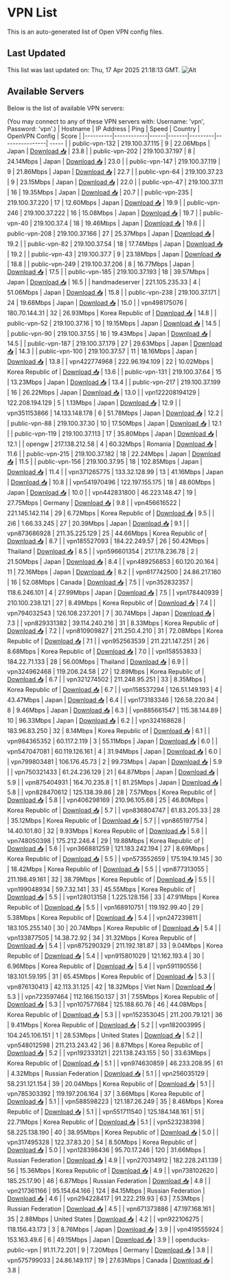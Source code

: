 # VPN List

This is an auto-generated list of Open VPN config files.

## Last Updated

This list was last updated on: Thu, 17 Apr 2025 21:18:13 GMT.
![Alt](https://repobeats.axiom.co/api/embed/186b98318ef1479477931607c1ad7d823f12451f.svg "Repobeats analytics image")

## Available Servers

Below is the list of available VPN servers:

(You may connect to any of these VPN servers with: Username: 'vpn', Password: 'vpn'.)
| Hostname | IP Address | Ping | Speed | Country | OpenVPN Config | Score |
|----------|------------|------|-------|---------|----------------| ----- |
| public-vpn-132 | 219.100.37.115 | 9 | 22.06Mbps | Japan | [Download 📥](./configs/server_0_JP.ovpn) | 23.8 |
| public-vpn-202 | 219.100.37.197 | 8 | 24.14Mbps | Japan | [Download 📥](./configs/server_1_JP.ovpn) | 23.0 |
| public-vpn-147 | 219.100.37.119 | 9 | 21.86Mbps | Japan | [Download 📥](./configs/server_2_JP.ovpn) | 22.7 |
| public-vpn-64 | 219.100.37.23 | 9 | 23.15Mbps | Japan | [Download 📥](./configs/server_3_JP.ovpn) | 22.0 |
| public-vpn-47 | 219.100.37.11 | 16 | 19.35Mbps | Japan | [Download 📥](./configs/server_4_JP.ovpn) | 20.7 |
| public-vpn-235 | 219.100.37.220 | 17 | 12.60Mbps | Japan | [Download 📥](./configs/server_5_JP.ovpn) | 19.9 |
| public-vpn-246 | 219.100.37.222 | 16 | 15.08Mbps | Japan | [Download 📥](./configs/server_6_JP.ovpn) | 19.7 |
| public-vpn-40 | 219.100.37.4 | 18 | 19.46Mbps | Japan | [Download 📥](./configs/server_7_JP.ovpn) | 19.6 |
| public-vpn-208 | 219.100.37.166 | 27 | 25.37Mbps | Japan | [Download 📥](./configs/server_8_JP.ovpn) | 19.2 |
| public-vpn-82 | 219.100.37.54 | 18 | 17.74Mbps | Japan | [Download 📥](./configs/server_9_JP.ovpn) | 19.2 |
| public-vpn-43 | 219.100.37.7 | 9 | 23.18Mbps | Japan | [Download 📥](./configs/server_10_JP.ovpn) | 18.8 |
| public-vpn-249 | 219.100.37.206 | 8 | 16.77Mbps | Japan | [Download 📥](./configs/server_11_JP.ovpn) | 17.5 |
| public-vpn-185 | 219.100.37.193 | 18 | 39.57Mbps | Japan | [Download 📥](./configs/server_12_JP.ovpn) | 16.5 |
| handmadeserver | 221.105.235.33 | 4 | 51.06Mbps | Japan | [Download 📥](./configs/server_13_JP.ovpn) | 15.8 |
| public-vpn-238 | 219.100.37.171 | 24 | 19.68Mbps | Japan | [Download 📥](./configs/server_14_JP.ovpn) | 15.0 |
| vpn498175076 | 180.70.144.31 | 32 | 26.93Mbps | Korea Republic of | [Download 📥](./configs/server_15_KR.ovpn) | 14.8 |
| public-vpn-52 | 219.100.37.16 | 10 | 19.15Mbps | Japan | [Download 📥](./configs/server_16_JP.ovpn) | 14.5 |
| public-vpn-90 | 219.100.37.55 | 16 | 19.43Mbps | Japan | [Download 📥](./configs/server_17_JP.ovpn) | 14.5 |
| public-vpn-187 | 219.100.37.179 | 27 | 29.63Mbps | Japan | [Download 📥](./configs/server_18_JP.ovpn) | 14.3 |
| public-vpn-100 | 219.100.37.57 | 11 | 18.16Mbps | Japan | [Download 📥](./configs/server_19_JP.ovpn) | 13.8 |
| vpn422774968 | 222.96.194.109 | 22 | 10.02Mbps | Korea Republic of | [Download 📥](./configs/server_20_KR.ovpn) | 13.6 |
| public-vpn-131 | 219.100.37.64 | 15 | 13.23Mbps | Japan | [Download 📥](./configs/server_21_JP.ovpn) | 13.4 |
| public-vpn-217 | 219.100.37.199 | 16 | 26.22Mbps | Japan | [Download 📥](./configs/server_22_JP.ovpn) | 13.0 |
| vpn122208194129 | 122.208.194.129 | 5 | 1.13Mbps | Japan | [Download 📥](./configs/server_23_JP.ovpn) | 12.9 |
| vpn351153866 | 14.133.148.178 | 6 | 51.78Mbps | Japan | [Download 📥](./configs/server_24_JP.ovpn) | 12.2 |
| public-vpn-88 | 219.100.37.30 | 10 | 17.50Mbps | Japan | [Download 📥](./configs/server_25_JP.ovpn) | 12.1 |
| public-vpn-119 | 219.100.37.113 | 17 | 35.80Mbps | Japan | [Download 📥](./configs/server_26_JP.ovpn) | 12.1 |
| opengw | 217.138.212.58 | 4 | 60.32Mbps | Romania | [Download 📥](./configs/server_27_RO.ovpn) | 11.6 |
| public-vpn-215 | 219.100.37.182 | 18 | 22.24Mbps | Japan | [Download 📥](./configs/server_28_JP.ovpn) | 11.5 |
| public-vpn-156 | 219.100.37.95 | 18 | 102.85Mbps | Japan | [Download 📥](./configs/server_29_JP.ovpn) | 11.4 |
| vpn371265775 | 133.32.128.99 | 13 | 41.16Mbps | Japan | [Download 📥](./configs/server_30_JP.ovpn) | 10.8 |
| vpn541970496 | 122.197.155.175 | 18 | 48.60Mbps | Japan | [Download 📥](./configs/server_31_JP.ovpn) | 10.0 |
| vpn442831800 | 46.223.148.47 | 19 | 27.75Mbps | Germany | [Download 📥](./configs/server_32_DE.ovpn) | 9.8 |
| vpn456616522 | 221.145.142.114 | 29 | 6.72Mbps | Korea Republic of | [Download 📥](./configs/server_33_KR.ovpn) | 9.5 |
| 2i6 | 1.66.33.245 | 27 | 20.39Mbps | Japan | [Download 📥](./configs/server_34_JP.ovpn) | 9.1 |
| vpn873686928 | 211.35.225.129 | 25 | 44.66Mbps | Korea Republic of | [Download 📥](./configs/server_35_KR.ovpn) | 8.7 |
| vpn185527093 | 184.22.249.57 | 26 | 50.42Mbps | Thailand | [Download 📥](./configs/server_36_TH.ovpn) | 8.5 |
| vpn596601354 | 217.178.236.78 | 2 | 21.50Mbps | Japan | [Download 📥](./configs/server_37_JP.ovpn) | 8.4 |
| vpn489256853 | 60.120.20.164 | 11 | 72.16Mbps | Japan | [Download 📥](./configs/server_38_JP.ovpn) | 8.2 |
| vpn617742500 | 24.86.217.160 | 16 | 52.08Mbps | Canada | [Download 📥](./configs/server_39_CA.ovpn) | 7.5 |
| vpn352832357 | 118.6.246.101 | 4 | 27.99Mbps | Japan | [Download 📥](./configs/server_40_JP.ovpn) | 7.5 |
| vpn178440939 | 210.100.238.121 | 27 | 8.49Mbps | Korea Republic of | [Download 📥](./configs/server_41_KR.ovpn) | 7.4 |
| vpn794032543 | 126.108.237.201 | 7 | 30.74Mbps | Japan | [Download 📥](./configs/server_42_JP.ovpn) | 7.3 |
| vpn829331382 | 39.114.240.216 | 31 | 8.33Mbps | Korea Republic of | [Download 📥](./configs/server_43_KR.ovpn) | 7.2 |
| vpn810909827 | 211.250.4.210 | 31 | 72.08Mbps | Korea Republic of | [Download 📥](./configs/server_44_KR.ovpn) | 7.1 |
| vpn952563539 | 211.221.147.251 | 26 | 8.68Mbps | Korea Republic of | [Download 📥](./configs/server_45_KR.ovpn) | 7.0 |
| vpn158553833 | 184.22.71.133 | 28 | 56.00Mbps | Thailand | [Download 📥](./configs/server_46_TH.ovpn) | 6.9 |
| vpn324962468 | 119.206.24.58 | 27 | 12.89Mbps | Korea Republic of | [Download 📥](./configs/server_47_KR.ovpn) | 6.7 |
| vpn321274502 | 211.248.95.251 | 33 | 8.35Mbps | Korea Republic of | [Download 📥](./configs/server_48_KR.ovpn) | 6.7 |
| vpn158537294 | 126.51.149.193 | 4 | 43.47Mbps | Japan | [Download 📥](./configs/server_49_JP.ovpn) | 6.4 |
| vpn173183346 | 126.58.220.84 | 8 | 9.46Mbps | Japan | [Download 📥](./configs/server_50_JP.ovpn) | 6.3 |
| vpn885661547 | 115.38.144.89 | 10 | 96.33Mbps | Japan | [Download 📥](./configs/server_51_JP.ovpn) | 6.2 |
| vpn324168628 | 183.96.83.250 | 32 | 8.14Mbps | Korea Republic of | [Download 📥](./configs/server_52_KR.ovpn) | 6.1 |
| vpn984365352 | 60.117.2.119 | 3 | 55.11Mbps | Japan | [Download 📥](./configs/server_53_JP.ovpn) | 6.0 |
| vpn547047081 | 60.119.126.161 | 4 | 31.94Mbps | Japan | [Download 📥](./configs/server_54_JP.ovpn) | 6.0 |
| vpn799803481 | 106.176.45.73 | 2 | 99.73Mbps | Japan | [Download 📥](./configs/server_55_JP.ovpn) | 5.9 |
| vpn750321433 | 61.24.236.129 | 21 | 64.87Mbps | Japan | [Download 📥](./configs/server_56_JP.ovpn) | 5.9 |
| vpn875404931 | 164.70.235.8 | 1 | 81.25Mbps | Japan | [Download 📥](./configs/server_57_JP.ovpn) | 5.8 |
| vpn828470612 | 125.138.39.86 | 28 | 7.57Mbps | Korea Republic of | [Download 📥](./configs/server_58_KR.ovpn) | 5.8 |
| vpn406298169 | 210.96.105.68 | 25 | 46.80Mbps | Korea Republic of | [Download 📥](./configs/server_59_KR.ovpn) | 5.7 |
| vpn836804747 | 61.83.205.33 | 28 | 35.12Mbps | Korea Republic of | [Download 📥](./configs/server_60_KR.ovpn) | 5.7 |
| vpn865197754 | 14.40.101.80 | 32 | 9.93Mbps | Korea Republic of | [Download 📥](./configs/server_61_KR.ovpn) | 5.6 |
| vpn748050398 | 175.212.246.4 | 29 | 19.88Mbps | Korea Republic of | [Download 📥](./configs/server_62_KR.ovpn) | 5.6 |
| vpn366881259 | 121.183.242.194 | 27 | 8.69Mbps | Korea Republic of | [Download 📥](./configs/server_63_KR.ovpn) | 5.5 |
| vpn573552659 | 175.194.19.145 | 30 | 18.42Mbps | Korea Republic of | [Download 📥](./configs/server_64_KR.ovpn) | 5.5 |
| vpn877313055 | 211.198.49.161 | 32 | 38.79Mbps | Korea Republic of | [Download 📥](./configs/server_65_KR.ovpn) | 5.5 |
| vpn199048934 | 59.7.32.141 | 33 | 45.55Mbps | Korea Republic of | [Download 📥](./configs/server_66_KR.ovpn) | 5.5 |
| vpn128013158 | 1.225.128.156 | 33 | 47.91Mbps | Korea Republic of | [Download 📥](./configs/server_67_KR.ovpn) | 5.5 |
| vpn168910751 | 119.192.99.40 | 29 | 5.38Mbps | Korea Republic of | [Download 📥](./configs/server_68_KR.ovpn) | 5.4 |
| vpn247239811 | 183.105.255.140 | 30 | 20.74Mbps | Korea Republic of | [Download 📥](./configs/server_69_KR.ovpn) | 5.4 |
| vpn133877505 | 14.38.72.92 | 34 | 31.32Mbps | Korea Republic of | [Download 📥](./configs/server_70_KR.ovpn) | 5.4 |
| vpn875290329 | 211.192.181.87 | 33 | 9.04Mbps | Korea Republic of | [Download 📥](./configs/server_71_KR.ovpn) | 5.4 |
| vpn915801029 | 121.162.193.4 | 30 | 6.96Mbps | Korea Republic of | [Download 📥](./configs/server_72_KR.ovpn) | 5.4 |
| vpn591190556 | 183.101.59.195 | 31 | 65.45Mbps | Korea Republic of | [Download 📥](./configs/server_73_KR.ovpn) | 5.3 |
| vpn876130413 | 42.113.31.125 | 42 | 18.32Mbps | Viet Nam | [Download 📥](./configs/server_74_VN.ovpn) | 5.3 |
| vpn723597464 | 112.166.150.137 | 31 | 7.55Mbps | Korea Republic of | [Download 📥](./configs/server_75_KR.ovpn) | 5.3 |
| vpn107577684 | 125.188.60.76 | 46 | 44.08Mbps | Korea Republic of | [Download 📥](./configs/server_76_KR.ovpn) | 5.3 |
| vpn152353045 | 211.200.79.121 | 36 | 9.41Mbps | Korea Republic of | [Download 📥](./configs/server_77_KR.ovpn) | 5.2 |
| vpn182003995 | 104.245.106.151 | 1 | 28.53Mbps | United States | [Download 📥](./configs/server_78_US.ovpn) | 5.2 |
| vpn548012598 | 211.213.243.42 | 36 | 8.87Mbps | Korea Republic of | [Download 📥](./configs/server_79_KR.ovpn) | 5.2 |
| vpn192333121 | 221.138.243.155 | 50 | 33.63Mbps | Korea Republic of | [Download 📥](./configs/server_80_KR.ovpn) | 5.1 |
| vpn974630859 | 46.233.208.95 | 61 | 4.32Mbps | Russian Federation | [Download 📥](./configs/server_81_RU.ovpn) | 5.1 |
| vpn256035129 | 58.231.121.154 | 39 | 20.04Mbps | Korea Republic of | [Download 📥](./configs/server_82_KR.ovpn) | 5.1 |
| vpn785303392 | 119.197.206.164 | 37 | 3.66Mbps | Korea Republic of | [Download 📥](./configs/server_83_KR.ovpn) | 5.1 |
| vpn588598223 | 121.187.26.249 | 35 | 8.46Mbps | Korea Republic of | [Download 📥](./configs/server_84_KR.ovpn) | 5.1 |
| vpn551711540 | 125.184.148.161 | 51 | 22.71Mbps | Korea Republic of | [Download 📥](./configs/server_85_KR.ovpn) | 5.1 |
| vpn523238398 | 58.225.138.190 | 40 | 38.95Mbps | Korea Republic of | [Download 📥](./configs/server_86_KR.ovpn) | 5.0 |
| vpn317495328 | 122.37.83.20 | 54 | 8.50Mbps | Korea Republic of | [Download 📥](./configs/server_87_KR.ovpn) | 5.0 |
| vpn128398436 | 95.70.17.246 | 120 | 31.66Mbps | Russian Federation | [Download 📥](./configs/server_88_RU.ovpn) | 4.9 |
| vpn270314912 | 182.228.241.139 | 56 | 15.36Mbps | Korea Republic of | [Download 📥](./configs/server_89_KR.ovpn) | 4.9 |
| vpn738102620 | 185.25.17.90 | 46 | 6.87Mbps | Russian Federation | [Download 📥](./configs/server_90_RU.ovpn) | 4.8 |
| vpn217361166 | 95.154.64.166 | 124 | 84.15Mbps | Russian Federation | [Download 📥](./configs/server_91_RU.ovpn) | 4.6 |
| vpn294228417 | 91.222.219.93 | 63 | 7.53Mbps | Russian Federation | [Download 📥](./configs/server_92_RU.ovpn) | 4.5 |
| vpn671373886 | 47.197.168.161 | 35 | 2.88Mbps | United States | [Download 📥](./configs/server_93_US.ovpn) | 4.2 |
| vpn922106275 | 118.156.43.173 | 3 | 8.76Mbps | Japan | [Download 📥](./configs/server_94_JP.ovpn) | 3.9 |
| vpn419555924 | 153.163.49.6 | 6 | 49.15Mbps | Japan | [Download 📥](./configs/server_95_JP.ovpn) | 3.9 |
| openducks-public-vpn | 91.11.72.201 | 9 | 7.20Mbps | Germany | [Download 📥](./configs/server_96_DE.ovpn) | 3.8 |
| vpn575799033 | 24.86.149.117 | 19 | 27.63Mbps | Canada | [Download 📥](./configs/server_97_CA.ovpn) | 3.8 |
